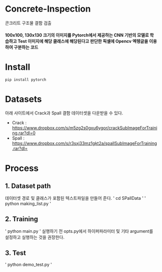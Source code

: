 # Concrete-Inspection
콘크리트 구조물 결함 검출
#### 100x100, 130x130 크기의 이미지를 Pytorch에서 제공하는 CNN 기반의 모델로 학습하고 Test 이미지에 해당 클래스에 해당된다고 판단한 픽셀에 Opencv 엑텡글을 이용하여 구분하는 코드

# Install
` pip install pytorch ` 

# Datasets
아래 사이트에서 Crack과 Spall 결함 데이터셋을 다운받을 수 있다.

- Crack : https://www.dropbox.com/s/m5zg2s0gxu6ygor/crackSubImageForTraining.rar?dl=0
- Spall : https://www.dropbox.com/s/r3sxj33mz1gkt2a/spallSubImageForTraining.rar?dl=

# Process
## 1. Dataset path
데이터셋 경로 및 클래스가 포함된 텍스트파일을 만들어 준다.
' cd SPallData '
' python making_list.py '

## 2. Training
' python main.py ' 
실행하기 전 opts.py에서 하이퍼파라미터 및 기타 argument를 설정하고 실행하는 것을 권장한다.

## 3. Test
' python demo_test.py '

